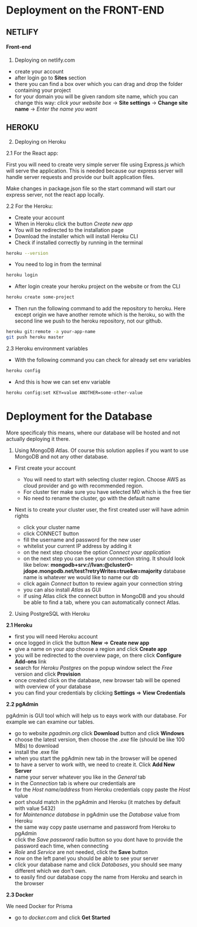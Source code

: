 # Deployment on the FRONT-END

## NETLIFY

#### Front-end

1. Deploying on netlify.com

- create your account
- after login go to **Sites** section
- there you can find a box over which you can drag and drop the folder containing your project
- for your domain you will be given random site name, which you can change this way: _click your website box_ -> **Site settings** -> **Change site name** -> _Enter the name you want_

## HEROKU

2. Deploying on Heroku

2.1 For the React app:

First you will need to create very simple server file using Express.js which will serve the application. This is needed because our express server will handle server requests and provide our built application files.

Make changes in package.json file so the start command will start our express server, not the react app locally.

2.2 For the Heroku:

- Create your account
- When in Heroku click the button _Create new app_
- You will be redirected to the installation page
- Download the installer which will install Heroku CLI
- Check if installed correctly by running in the terminal

```bash
heroku --version
```

- You need to log in from the terminal

```bash
heroku login
```

- After login create your heroku project on the website or from the CLI

```bash
heroku create some-project
```

- Then run the following command to add the repository to heroku. Here except origin we have another remote which is the heroku, so with the second line we push to the heroku repository, not our github.

```bash
heroku git:remote -a your-app-name
git push heroku master
```

2.3 Heroku environment variables

- With the following command you can check for already set env variables

```bash
heroku config
```

- And this is how we can set env variable

```bash
heroku config:set KEY=value ANOTHER=some-other-value
```

# Deployment for the Database

More specificaly this means, where our database will be hosted and not actually deploying it there.

1. Using MongoDB Atlas. Of course this solution applies if you want to use MongoDB and not any other database.

- First create your account

  - You will need to start with selecting cluster region. Choose AWS as cloud provider and go with recommended region.
  - For cluster tier make sure you have selected M0 which is the free tier
  - No need to rename the cluster, go with the default name

- Next is to create your cluster user, the first created user will have admin rights
  - click your cluster name
  - click CONNECT button
  - fill the username and password for the new user
  - whitelist your current IP address by adding it
  - on the next step choose the option _Connect your application_
  - on the next step you can see your connection string. It should look like below:
    **mongodb+srv://Ivan:<password>@cluster0-jdope.mongodb.net/test?retryWrites=true&w=majority** database name is whatever we would like to name our db
  - click again _Connect_ button to review again your connection string
  - you can also install _Atlas_ as GUI
  - if using Atlas click the connect button in MongoDB and you should be able to find a tab, where you can automatically connect Atlas.

2. Using PostgreSQL with Heroku

**2.1 Heroku**

- first you will need Heroku account
- once logged in click the button **New** => **Create new app**
- give a name on your app choose a region and click **Create app**
- you will be redirected to the overview page, on there click **Configure Add-ons** link
- search for _Heroku Postgres_ on the popup window select the _Free_ version and click **Provision**
- once created click on the database, new browser tab will be opened with overview of your database
- you can find your credentials by clicking **Settings** => **View Credentials**

**2.2 pgAdmin**

pgAdmin is GUI tool which will help us to eays work with our database. For example we can examine our tables.

- go to website _pgadmin.org_ click **Download** button and click **Windows**
- choose the latest version, then choose the _.exe_ file (should be like 100 MBs) to download
- install the .exe file
- when you start the pgAdmin new tab in the browser will be opened
- to have a server to work with, we need to create it. Click **Add New Server**
- name your server whatever you like in the _General_ tab
- in the _Connection_ tab is where our credentials are
- for the _Host name/address_ from Heroku credentials copy paste the _Host_ value
- port should match in the pgAdmin and Heroku (it matches by default with value 5432)
- for _Maintenance database_ in pgAdmin use the _Database_ value from Heroku
- the same way copy paste username and password from Heroku to pgAdmin
- click the _Save password_ radio button so you dont have to provide the password each time, when connecting
- _Role_ and _Service_ are not needed, click the **Save** button
- now on the left panel you should be able to see your server
- click your database name and click _Databases_, you should see many different which we don't own.
- to easily find our database copy the name from Heroku and search in the browser

**2.3 Docker**

We need Docker for Prisma

- go to _docker.com_ and click **Get Started**
